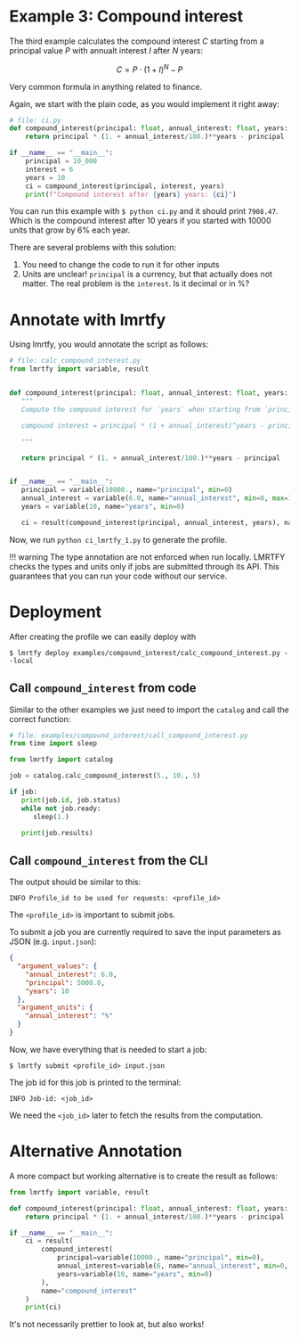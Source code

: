 # Example 3: Compound interest

The third example calculates the compound interest $C$ starting from a principal value $P$ with
annualt interest $I$ after $N$ years:

$$
C = P \cdot (1 + I)^N - P
$$

Very common formula in anything related to finance.

Again, we start with the plain code, as you would implement it right away:
```python
# file: ci.py
def compound_interest(principal: float, annual_interest: float, years: int):
    return principal * (1. + annual_interest/100.)**years - principal

if __name__ == "__main__":
    principal = 10_000
    interest = 6
    years = 10
    ci = compound_interest(principal, interest, years)
    print(f"Compound interest after {years} years: {ci}")
```

You can run this example with `$ python ci.py` and it should print `7908.47`. Which is the compound
interest after 10 years if you started with 10000 units that grow by 6% each year.

There are several problems with this solution:
1. You need to change the code to run it for other inputs
2. Units are unclear! `principal` is a currency, but that actually does not matter. The real problem
   is the `interest`. Is it decimal or in %?

# Annotate with lmrtfy

Using lmrtfy, you would annotate the script as follows:
```python
# file: calc_compound_interest.py
from lmrtfy import variable, result


def compound_interest(principal: float, annual_interest: float, years: int):
   """
   Compute the compound interest for `years` when starting from `principal` with `annual interest`.

   compound interest = principal * (1 + annual_interest)^years - principal

   """

   return principal * (1. + annual_interest/100.)**years - principal


if __name__ == "__main__":
   principal = variable(10000., name="principal", min=0)
   annual_interest = variable(6.0, name="annual_interest", min=0, max=100, unit="%")
   years = variable(10, name="years", min=0)

   ci = result(compound_interest(principal, annual_interest, years), name="compound_interest"

```

Now, we run `python ci_lmrtfy_1.py` to generate the profile.

!!! warning
    The type annotation are not enforced when run locally. LMRTFY checks the types and units only
    if jobs are submitted through its API. This guarantees that you can run your code without our
    service.

# Deployment

After creating the profile we can easily deploy with
```shell
$ lmrtfy deploy examples/compound_interest/calc_compound_interest.py --local
```

## Call `compound_interest` from code
Similar to the other examples we just need to import the `catalog` and call the correct function:
```python
# file: examples/compound_interest/call_compound_interest.py
from time import sleep

from lmrtfy import catalog

job = catalog.calc_compound_interest(5., 10., 5)

if job:
   print(job.id, job.status)
   while not job.ready:
      sleep(1.)

   print(job.results)
```

## Call `compound_interest` from the CLI
The output should be similar to this:
```text
INFO Profile_id to be used for requests: <profile_id>
```

The `<profile_id>` is important to submit jobs. 


To submit a job you are currently required to save the input parameters as JSON (e.g. `input.json`):
```json
{
  "argument_values": {
    "annual_interest": 6.0,
    "principal": 5000.0,
    "years": 10
  },
  "argument_units": {
    "annual_interest": "%"
  }
}
```

Now, we have everything that is needed to start a job:
```shell
$ lmrtfy submit <profile_id> input.json
```

The job id for this job is printed to the terminal:
```text
INFO Job-id: <job_id>
```

We need the `<job_id>` later to fetch the results from the computation. 

# Alternative Annotation
A more compact but working alternative is to create the result as follows:
```python
from lmrtfy import variable, result

def compound_interest(principal: float, annual_interest: float, years: int):
    return principal * (1. + annual_interest/100.)**years - principal

if __name__ == "__main__":
    ci = result(
        compound_interest(
            principal=variable(10000., name="principal", min=0),
            annual_interest=variable(6, name="annual_interest", min=0, max=100, unit="%"),
            years=variable(10, name="years", min=0)
        ),
        name="compound_interest"
    )
    print(ci)
```

It's not necessarily prettier to look at, but also works!
